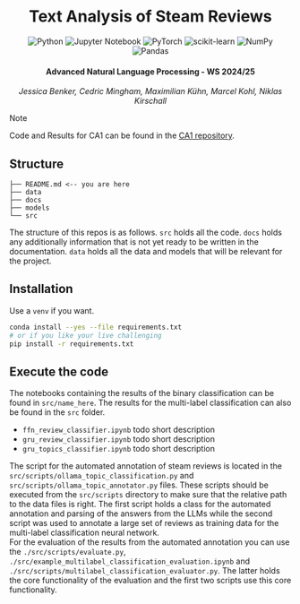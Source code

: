 <div align="center">

<h1>Text Analysis of Steam Reviews</h1>

![Python](https://img.shields.io/badge/python-3670A0?style=for-the-badge&logo=python&logoColor=ffdd54)
![Jupyter Notebook](https://img.shields.io/badge/jupyter-%23FA0F00.svg?style=for-the-badge&logo=jupyter&logoColor=white)
![PyTorch](https://img.shields.io/badge/PyTorch-%23EE4C2C.svg?style=for-the-badge&logo=PyTorch&logoColor=white)
![scikit-learn](https://img.shields.io/badge/scikit--learn-%23F7931E.svg?style=for-the-badge&logo=scikit-learn&logoColor=white)
![NumPy](https://img.shields.io/badge/numpy-%23013243.svg?style=for-the-badge&logo=numpy&logoColor=white)
![Pandas](https://img.shields.io/badge/pandas-%23150458.svg?style=for-the-badge&logo=pandas&logoColor=white)

<h4>Advanced Natural Language Processing - WS 2024/25</h4>

_Jessica Benker, Cedric Mingham, Maximilian Kühn, Marcel Kohl, Niklas Kirschall_

</div>

> [!NOTE]  
> Code and Results for CA1 can be found in the [CA1 repository](https://github.com/maxikuehn/ANLP_WS24).

## Structure

```
├── README.md <-- you are here
├── data
├── docs
├── models
└── src
```

The structure of this repos is as follows. `src` holds all the code. `docs` holds any additionally
information that is not yet ready to be written in the documentation. `data`
holds all the data and models that will be relevant for the project.

## Installation

Use a `venv` if you want.

```sh
conda install --yes --file requirements.txt
# or if you like your live challenging
pip install -r requirements.txt
```

## Execute the code

The notebooks containing the results of the binary classification can be found in `src/name_here`.
The results for the multi-label classification can also be found in the `src` folder.

- `ffn_review_classifier.ipynb` todo short description
- `gru_review_classifier.ipynb` todo short description
- `gru_topics_classifier.ipynb` todo short description

The script for the automated annotation of steam reviews is located in the
`src/scripts/ollama_topic_classification.py` and `src/scripts/ollama_topic_annotator.py` files.
These scripts should be executed from the `src/scripts` directory to make sure that the relative
path to the data files is right. The first script holds a class for the automated annotation and
parsing of the answers from the LLMs while the second script was used to annotate a large set of
reviews as training data for the multi-label classification neural network.  
For the evaluation of the results from the automated annotation you can use the
`./src/scripts/evaluate.py`, `./src/example_multilabel_classification_evaluation.ipynb` and
`./src/scripts/multilabel_classification_evaluator.py`. The latter holds the core functionality of
the evaluation and the first two scripts use this core functionality.
